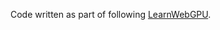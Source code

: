 Code written as part of following [LearnWebGPU](https://eliemichel.github.io/LearnWebGPU/appendices/building-for-the-web.html).
